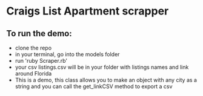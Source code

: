 # Craigs List Apartment scrapper
## To run the demo:
* clone the repo
* in your terminal, go into the models folder
* run 'ruby Scraper.rb'
* your csv listings.csv will be in your folder with listings names and link around Florida
* This is a demo, this class allows you to make an object with any city as a string and you can call the get_linkCSV method to export a csv
